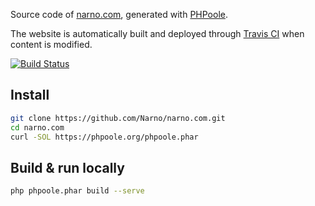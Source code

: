 Source code of [narno.com](https://narno.com), generated with [PHPoole](https://phpoole.org).

The website is automatically built and deployed through [Travis CI](https://travis-ci.org/Narno/narno.com) when content is modified.

[![Build Status](https://travis-ci.org/Narno/narno.com.svg?branch=master)](https://travis-ci.org/Narno/narno.com)

## Install
```bash
git clone https://github.com/Narno/narno.com.git
cd narno.com
curl -SOL https://phpoole.org/phpoole.phar
```

## Build & run locally
```bash
php phpoole.phar build --serve
```
